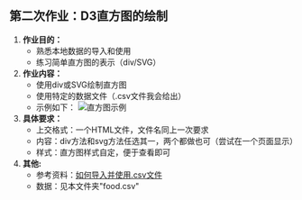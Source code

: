 ## 第二次作业：D3直方图的绘制

 1. **作业目的：**
	 - 熟悉本地数据的导入和使用
	 - 练习简单直方图的表示（div/SVG）
 2. **作业内容：**
	 - 使用div或SVG绘制直方图
	 - 使用特定的数据文件（.csv文件我会给出）
	 - 示例如下：
![直方图示例][1]
 3. **具体要求：**
 	- 上交格式：一个HTML文件，文件名同上一次要求
 	- 内容：div方法和svg方法任选其一，两个都做也可（尝试在一个页面显示）
 	- 样式：直方图样式自定，便于查看即可
 4. **其他:**
 	- 参考资料：[如何导入并使用.csv文件][2]
 	- 数据：见本文件夹"food.csv"


  [1]: ../pic/1-1.png
  [2]: https://github.com/Taoey/DataVisible/blob/master/%E8%B5%84%E6%96%99/D3-getFileData.html